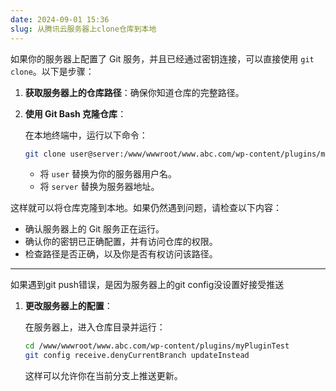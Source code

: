 ```yaml
---
date: 2024-09-01 15:36
slug: 从腾讯云服务器上clone仓库到本地
---
```


如果你的服务器上配置了 Git 服务，并且已经通过密钥连接，可以直接使用 `git clone`。以下是步骤：

<!-- truncate -->

1. **获取服务器上的仓库路径**：确保你知道仓库的完整路径。

2. **使用 Git Bash 克隆仓库**：

   在本地终端中，运行以下命令：
   ```bash
   git clone user@server:/www/wwwroot/www.abc.com/wp-content/plugins/myPluginTest
   ```

   - 将 `user` 替换为你的服务器用户名。
   - 将 `server` 替换为服务器地址。

这样就可以将仓库克隆到本地。如果仍然遇到问题，请检查以下内容：

- 确认服务器上的 Git 服务正在运行。
- 确认你的密钥已正确配置，并有访问仓库的权限。
- 检查路径是否正确，以及你是否有权访问该路径。

---

如果遇到git push错误，是因为服务器上的git config没设置好接受推送

1. **更改服务器上的配置**：

    

   在服务器上，进入仓库目录并运行：

   

   ```bash
   cd /www/wwwroot/www.abc.com/wp-content/plugins/myPluginTest
   git config receive.denyCurrentBranch updateInstead
   ```

   这样可以允许你在当前分支上推送更新。
